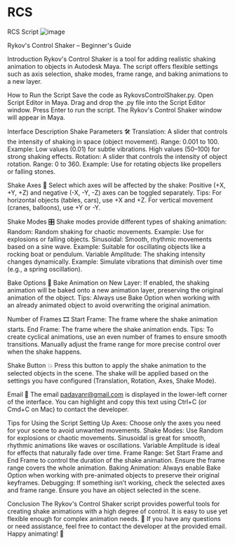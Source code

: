 # RCS
RCS Script
![image](https://github.com/user-attachments/assets/f45cff77-da2f-47d6-964e-a4b0ec648535)

Rykov's Control Shaker – Beginner's Guide

Introduction
Rykov's Control Shaker is a tool for adding realistic shaking animation to objects in Autodesk Maya. The script offers flexible settings such as axis selection, shake modes, frame range, and baking animations to a new layer.

How to Run the Script
Save the code as RykovsControlShaker.py.
Open Script Editor in Maya.
Drag and drop the .py file into the Script Editor window.
Press Enter to run the script.
The Rykov's Control Shaker window will appear in Maya.

Interface Description
Shake Parameters 🛠️
Translation:
A slider that controls the intensity of shaking in space (object movement).
Range: 0.001 to 100.
Example:
Low values (0.01) for subtle vibrations.
High values (50–100) for strong shaking effects.
Rotation:
A slider that controls the intensity of object rotation.
Range: 0 to 360.
Example:
Use for rotating objects like propellers or falling stones.

Shake Axes 🧭
Select which axes will be affected by the shake:
Positive (+X, +Y, +Z) and negative (-X, -Y, -Z) axes can be toggled separately.
Tips:
For horizontal objects (tables, cars), use +X and +Z.
For vertical movement (cranes, balloons), use +Y or -Y.

Shake Modes 🎛️
Shake modes provide different types of shaking animation:
Random:
Random shaking for chaotic movements.
Example: Use for explosions or falling objects.
Sinusoidal:
Smooth, rhythmic movements based on a sine wave.
Example: Suitable for oscillating objects like a rocking boat or pendulum.
Variable Amplitude:
The shaking intensity changes dynamically.
Example: Simulate vibrations that diminish over time (e.g., a spring oscillation).

Bake Options 🍞
Bake Animation on New Layer:
If enabled, the shaking animation will be baked onto a new animation layer, preserving the original animation of the object.
Tips:
Always use Bake Option when working with an already animated object to avoid overwriting the original animation.

Number of Frames 🎞️
Start Frame:
The frame where the shake animation starts.
End Frame:
The frame where the shake animation ends.
Tips:
To create cyclical animations, use an even number of frames to ensure smooth transitions.
Manually adjust the frame range for more precise control over when the shake happens.

Shake Button 💥
Press this button to apply the shake animation to the selected objects in the scene.
The shake will be applied based on the settings you have configured (Translation, Rotation, Axes, Shake Mode).

Email 📧
The email padavanr@gmail.com is displayed in the lower-left corner of the interface.
You can highlight and copy this text using Ctrl+C (or Cmd+C on Mac) to contact the developer.

Tips for Using the Script
Setting Up Axes:
Choose only the axes you need for your scene to avoid unwanted movements.
Shake Modes:
Use Random for explosions or chaotic movements.
Sinusoidal is great for smooth, rhythmic animations like waves or oscillations.
Variable Amplitude is ideal for effects that naturally fade over time.
Frame Range:
Set Start Frame and End Frame to control the duration of the shake animation.
Ensure the frame range covers the whole animation.
Baking Animation:
Always enable Bake Option when working with pre-animated objects to preserve their original keyframes.
Debugging:
If something isn’t working, check the selected axes and frame range. Ensure you have an object selected in the scene.

Conclusion
The Rykov's Control Shaker script provides powerful tools for creating shake animations with a high degree of control. It is easy to use yet flexible enough for complex animation needs. 🎉
If you have any questions or need assistance, feel free to contact the developer at the provided email. Happy animating! 🚀

